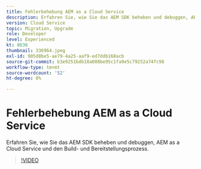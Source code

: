 ```yaml
---
title: Fehlerbehebung AEM as a Cloud Service
description: Erfahren Sie, wie Sie das AEM SDK beheben und debuggen, AEM as a Cloud Service und den Build- und Bereitstellungsprozess.
version: Cloud Service
topic: Migration, Upgrade
role: Developer
level: Experienced
kt: 8636
thumbnail: 336964.jpeg
exl-id: 905d8be5-ae79-4a25-aaf9-ed7ddb168acb
source-git-commit: b3e9251bdb18a008be95c1fa9e5c79252a74fc98
workflow-type: tm+mt
source-wordcount: '52'
ht-degree: 0%

---
```


# Fehlerbehebung AEM as a Cloud Service

Erfahren Sie, wie Sie das AEM SDK beheben und debuggen, AEM as a Cloud Service und den Build- und Bereitstellungsprozess.

>[!VIDEO](https://video.tv.adobe.com/v/336964?quality=12&learn=on)

